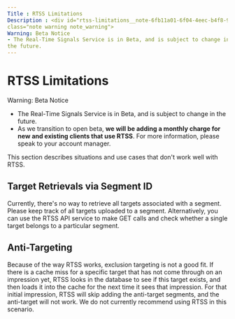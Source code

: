 ```yaml
---
Title : RTSS Limitations
Description : <div id="rtss-limitations__note-6fb11a01-6f04-4eec-b4f8-9e51de4e87d7"
class="note warning note_warning">
Warning: Beta Notice
- The Real-Time Signals Service is in Beta, and is subject to change in
the future.
---
```



# RTSS Limitations





<div id="rtss-limitations__note-6fb11a01-6f04-4eec-b4f8-9e51de4e87d7"
class="note warning note_warning">

Warning: Beta Notice

- The Real-Time Signals Service is in Beta, and is subject to change in
  the future.
- As we transition to open beta, **we will be adding a monthly charge
  for new and existing clients that use RTSS**. For more information,
  please speak to your account manager.





This section describes situations and use cases that don't work well
with RTSS.

<div id="rtss-limitations__section-42eccfa1-8bcc-47cf-8019-1c279cdcc672"
>

## **Target Retrievals via Segment ID**

Currently, there's no way to retrieve all targets associated with a
segment. Please keep track of all targets uploaded to a segment.
Alternatively, you can use the RTSS API service to make GET calls and
check whether a single target belongs to a particular segment.



<div id="rtss-limitations__section-75d6f811-fb07-4f4c-8b0b-a4c876ec843f"
>

## Anti-Targeting

Because of the way RTSS works, exclusion targeting is not a good fit. If
there is a cache miss for a specific target that has not come through on
an impression yet, RTSS looks in the database to see if this target
exists, and then loads it into the cache for the next time it sees that
impression. For that initial impression, RTSS will skip adding the
anti-target segments, and the anti-target will not work. We do not
currently recommend using RTSS in this scenario.






